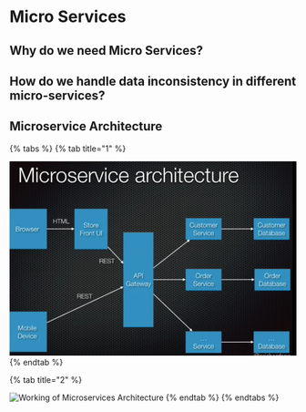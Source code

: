 # Micro Services

## Why do we need Micro Services?

## How do we handle data inconsistency in different micro-services?

## Microservice Architecture

{% tabs %}
{% tab title="1" %}


![](../.gitbook/assets/image%20%2884%29.png)
{% endtab %}

{% tab title="2" %}


![Working of Microservices Architecture](https://d1jnx9ba8s6j9r.cloudfront.net/blog/wp-content/uploads/2018/06/archi.png)
{% endtab %}
{% endtabs %}

